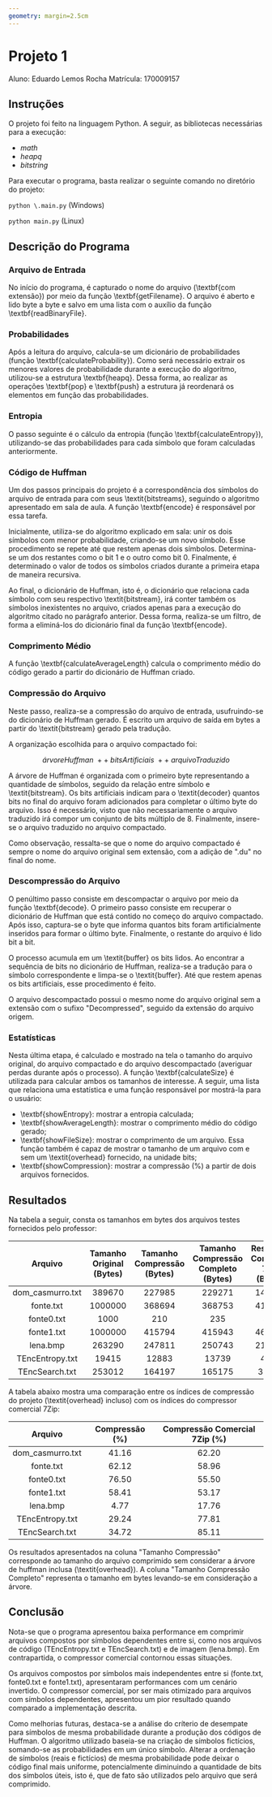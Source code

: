 ```yaml
---
geometry: margin=2.5cm
---
```


# Projeto 1

Aluno: Eduardo Lemos Rocha
Matrícula: 170009157

## Instruções

O projeto foi feito na linguagem Python. A seguir, as bibliotecas necessárias para a execução:

- $math$
- $heapq$
- $bitstring$

Para executar o programa, basta realizar o seguinte comando no diretório do projeto:

```python \.main.py``` (Windows)

```python main.py``` (Linux)

## Descrição do Programa

### Arquivo de Entrada

No início do programa, é capturado o nome do arquivo (\textbf{com extensão}) por meio da função \textbf{getFilename}. O arquivo é aberto e lido byte a byte e salvo em uma lista com o auxílio da função \textbf{readBinaryFile}.

### Probabilidades

Após a leitura do arquivo, calcula-se um dicionário de probabilidades (função \textbf{calculateProbability}). Como será necessário extrair os menores valores de probabilidade durante a execução do algoritmo, utilizou-se a estrutura \textbf{heapq}. Dessa forma, ao realizar as operações \textbf{pop} e \textbf{push} a estrutura já reordenará os elementos em função das probabilidades.

### Entropia

O passo seguinte é o cálculo da entropia (função \textbf{calculateEntropy}), utilizando-se das probabilidades para cada símbolo que foram calculadas anteriormente.

### Código de Huffman

Um dos passos principais do projeto é a correspondência dos símbolos do arquivo de entrada para com seus \textit{bitstreams}, seguindo o algoritmo apresentado em sala de aula. A função \textbf{encode} é responsável por essa tarefa.

Inicialmente, utiliza-se do algoritmo explicado em sala: unir os dois símbolos com menor probabilidade, criando-se um novo símbolo. Esse procedimento se repete até que restem apenas dois símbolos. Determina-se um dos restantes como o bit $1$ e o outro como bit $0$. Finalmente, é determinado o valor de todos os símbolos criados durante a primeira etapa de maneira recursiva.

Ao final, o dicionário de Huffman, isto é, o dicionário que relaciona cada símbolo com seu respectivo \textit{bitstream}, irá conter também os símbolos inexistentes no arquivo, criados apenas para a execução do algoritmo citado no parágrafo anterior. Dessa forma, realiza-se um filtro, de forma a eliminá-los do dicionário final da função \textbf{encode}.

### Comprimento Médio

A função \textbf{calculateAverageLength} calcula o comprimento médio do código gerado a partir do dicionário de Huffman criado.

### Compressão do Arquivo

Neste passo, realiza-se a compressão do arquivo de entrada, usufruindo-se do dicionário de Huffman gerado. É escrito um arquivo de saída em bytes a partir do \textit{bitstream} gerado pela tradução.

A organização escolhida para o arquivo compactado foi:

$$ árvoreHuffman \: ++ \: bitsArtificiais \: ++ \: arquivoTraduzido $$

A árvore de Huffman é organizada com o primeiro byte representando a quantidade de símbolos, seguido da relação entre símbolo e \textit{bitstream}. Os bits artificiais indicam para o \textit{decoder} quantos bits no final do arquivo foram adicionados para completar o último byte do arquivo. Isso é necessário, visto que não necessariamente o arquivo traduzido irá compor um conjunto de bits múltiplo de 8. Finalmente, insere-se o arquivo traduzido no arquivo compactado.

Como observação, ressalta-se que o nome do arquivo compactado é sempre o nome do arquivo original sem extensão, com a adição de ".du" no final do nome.

### Descompressão do Arquivo

O penúltimo passo consiste em descompactar o arquivo por meio da função \textbf{decode}. O primeiro passo consiste em recuperar o dicionário de Huffman que está contido no começo do arquivo compactado. Após isso, captura-se o byte que informa quantos bits foram artificialmente inseridos para formar o último byte. Finalmente, o restante do arquivo é lido bit a bit.

O processo acumula em um \textit{buffer} os bits lidos. Ao encontrar a sequência de bits no dicionário de Huffman, realiza-se a tradução para o símbolo correspondente e limpa-se o \textit{buffer}. Até que restem apenas os bits artificiais, esse procedimento é feito.

O arquivo descompactado possui o mesmo nome do arquivo original sem a extensão com o sufixo "Decompressed", seguido da extensão do arquivo origem.

### Estatísticas

Nesta última etapa, é calculado e mostrado na tela o tamanho do arquivo original, do arquivo compactado e do arquivo descompactado (averiguar perdas durante após o processo). A função \textbf{calculateSize} é utilizada para calcular ambos os tamanhos de interesse. A seguir, uma lista que relaciona uma estatística e uma função responsável por mostrá-la para o usuário:
    
- \textbf{showEntropy}: mostrar a entropia calculada;
- \textbf{showAverageLength}: mostrar o comprimento médio do código gerado;
- \textbf{showFileSize}: mostrar o comprimento de um arquivo. Essa função também é capaz de mostrar o tamanho de um arquivo com e sem um \textit{overhead} fornecido, na unidade bits;
- \textbf{showCompression}: mostrar a compressão (%) a partir de dois arquivos fornecidos.


## Resultados

Na tabela a seguir, consta os tamanhos em bytes dos arquivos testes fornecidos pelo professor:

| Arquivo | Tamanho Original (Bytes) |  Tamanho Compressão (Bytes) | Tamanho Compressão Completo (Bytes)  | Resultado Comercial 7Zip (Bytes) |
|:-------------:|:------------:|:-----:|:-----:|:----:|
| dom_casmurro.txt | 389670 | 227985 | 229271| 147281 |
| fonte.txt | 1000000 | 368694 | 368753 | 410398 |
| fonte0.txt | 1000 | 210 | 235 | 445 |
| fonte1.txt  | 1000000 |  415794  | 415943 | 468252 |
| lena.bmp | 263290 | 247811 | 250743 | 216526 |
| TEncEntropy.txt | 19415 | 12883 | 13739 | 4307 |
| TEncSearch.txt | 253012 | 164197 | 165175 | 37668 |

A tabela abaixo mostra uma comparação entre os índices de compressão do projeto (\textit{overhead} incluso) com os índices do compressor comercial 7Zip:

| Arquivo | Compressão (%) |  Compressão Comercial 7Zip (%) |
|:-------:|:--------------:|:------------------------------:|
| dom_casmurro.txt | 41.16 | 62.20 |
| fonte.txt | 62.12 | 58.96 |
| fonte0.txt | 76.50 | 55.50 |
| fonte1.txt | 58.41 | 53.17 |
| lena.bmp | 4.77 | 17.76 |
| TEncEntropy.txt | 29.24 | 77.81 |
| TEncSearch.txt | 34.72 | 85.11 |

Os resultados apresentados na coluna "Tamanho Compressão" corresponde ao tamanho do arquivo comprimido sem considerar a árvore de huffman inclusa (\textit{overhead}). A coluna "Tamanho Compressão Completo" representa o tamanho em bytes levando-se em consideração a árvore.

## Conclusão

Nota-se que o programa apresentou baixa performance em comprimir arquivos compostos por símbolos dependentes entre si, como nos arquivos de código (TEncEntropy.txt e TEncSearch.txt) e de imagem (lena.bmp). Em contrapartida, o compressor comercial contornou essas situações.

Os arquivos compostos por símbolos mais independentes entre si (fonte.txt, fonte0.txt e fonte1.txt), apresentaram performances com um cenário invertido. O compressor comercial, por ser mais otimizado para arquivos com símbolos dependentes, apresentou um pior resultado quando comparado a implementação descrita.

Como melhorias futuras, destaca-se a análise do críterio de desempate para símbolos de mesma probabilidade durante a produção dos códigos de Huffman. O algoritmo utilizado baseia-se na criação de símbolos fictícios, somando-se as probabilidades em um único símbolo. Alterar a ordenação de símbolos (reais e fictícios) de mesma probabilidade pode deixar o código final mais uniforme, potencialmente diminuindo a quantidade de bits dos símbolos úteis, isto é, que de fato são utilizados pelo arquivo que será comprimido.



